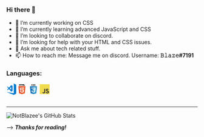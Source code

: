 ### Hi there 👋



- 🔭 I’m currently working on CSS
- 🌱 I’m currently learning advanced JavaScript and CSS
- 👯 I’m looking to collaborate on discord.
- 🤔 I’m looking for help with your HTML and CSS issues.
- 💬 Ask me about tech related stuff.
- 📫 How to reach me: Message me on discord. Username: **𝙱𝚕𝚊𝚣𝚎#7191**

### Languages:
<div style="display: flex;">
<img alt="Visual Studio Code" width="26px" src="https://raw.githubusercontent.com/github/explore/80688e429a7d4ef2fca1e82350fe8e3517d3494d/topics/visual-studio-code/visual-studio-code.png" />
<img style="margin: 2px" alt="HTML5" width="26px" src="https://raw.githubusercontent.com/github/explore/80688e429a7d4ef2fca1e82350fe8e3517d3494d/topics/html/html.png" />
<img style="margin: 2px" alt="CSS3" width="26px" src="https://raw.githubusercontent.com/github/explore/80688e429a7d4ef2fca1e82350fe8e3517d3494d/topics/css/css.png" />
<img style="margin: 2px" alt="JavaScript" width="26px"src="https://raw.githubusercontent.com/github/explore/80688e429a7d4ef2fca1e82350fe8e3517d3494d/topics/javascript/javascript.png" />
</div>
<br />

-----

![NotBlazee's GitHub Stats](https://github-readme-stats.vercel.app/api?username=NotBlazee&show_icons=true&theme=gruvbox)

--> ***Thanks for reading!***
